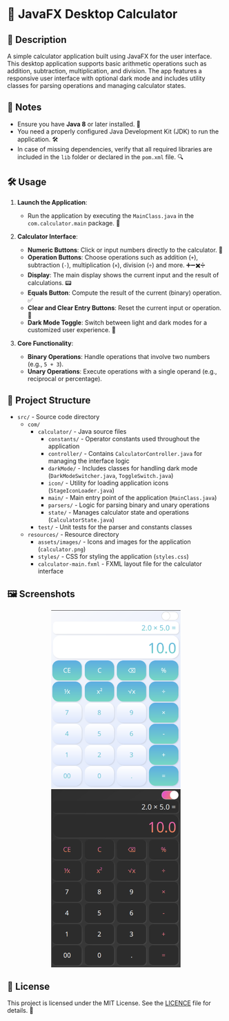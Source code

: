 # 🧮 JavaFX Desktop Calculator

## 📜 Description

A simple calculator application built using JavaFX for the user interface. This desktop application supports basic arithmetic operations such as addition, subtraction, multiplication, and division. The app features a responsive user interface with optional dark mode and includes utility classes for parsing operations and managing calculator states.

## 📝 Notes

- Ensure you have **Java 8** or later installed. 🌟
- You need a properly configured Java Development Kit (JDK) to run the application. 🛠️
- In case of missing dependencies, verify that all required libraries are included in the `lib` folder or declared in the `pom.xml` file. 🔍

## 🛠️ Usage

1. **Launch the Application**: 
   - Run the application by executing the `MainClass.java` in the `com.calculator.main` package. 🚀

2. **Calculator Interface**:
   - **Numeric Buttons**: Click or input numbers directly to the calculator. 🔢
   - **Operation Buttons**: Choose operations such as addition (`+`), subtraction (`-`), multiplication (`×`), division (`÷`) and more. ➕➖✖️➗
   - **Display**: The main display shows the current input and the result of calculations. 📟
   - **Equals Button**: Compute the result of the current (binary) operation. ✅
   - **Clear and Clear Entry Buttons**: Reset the current input or operation. 🧹
   - **Dark Mode Toggle**: Switch between light and dark modes for a customized user experience. 🌙

3. **Core Functionality**:
   - **Binary Operations**: Handle operations that involve two numbers (e.g., `5 + 3`). 
   - **Unary Operations**: Execute operations with a single operand (e.g., reciprocal or percentage).

## 📁 Project Structure

- `src/` - Source code directory
  - `com/`
    - `calculator/` - Java source files
      - `constants/` - Operator constants used throughout the application
      - `controller/` - Contains `CalculatorController.java` for managing the interface logic
      - `darkMode/` - Includes classes for handling dark mode (`DarkModeSwitcher.java`, `ToggleSwitch.java`)
      - `icon/` - Utility for loading application icons (`StageIconLoader.java`)
      - `main/` - Main entry point of the application (`MainClass.java`)
      - `parsers/` - Logic for parsing binary and unary operations
      - `state/` - Manages calculator state and operations (`CalculatorState.java`)
    - `test/` - Unit tests for the parser and constants classes
  - `resources/` - Resource directory
    - `assets/images/` - Icons and images for the application (`calculator.png`)
    - `styles/` - CSS for styling the application (`styles.css`)
    - `calculator-main.fxml` - FXML layout file for the calculator interface

## 🖼️ Screenshots
<p align="center">
  <img src="assets/images/calculator-light.png" alt="Calculator Light UI" width="300" />
  <img src="assets/images/calculator-dark.png" alt="Calculator Dark UI" width="300" />
</p>

## 📜 License

This project is licensed under the MIT License. See the [LICENCE](LICENCE) file for details. 📝

